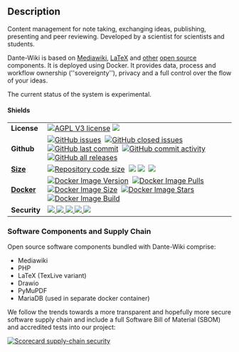## Description

Content management for note taking, exchanging ideas, publishing, presenting and peer reviewing.
Developed by a scientist for scientists and students.

Dante-Wiki is based on [Mediawiki](https://www.mediawiki.org/), [LaTeX](https://www.latex-project.org/) and 
[other](#components) [open source](https://opensource.com/resources/what-open-source) components. It is deployed using Docker.
It provides data, process and workflow ownership (''sovereignty''), 
privacy and a full control over the flow of your ideas.

The current status of the system is experimental.

#### Shields

<table border=0 style="border-collapse: collapse;">
  <tr>
    <td><b>License</b></td>
      <td>
        <a href=""><img alt="AGPL V3 license" src="https://img.shields.io/badge/License-AGPL%20v3-blue.svg"></a>
        <a href="https://scorecard.dev/viewer/?uri=github.com/clecap/dante-wiki" title="Read detailed score report"><img src="https://img.shields.io/badge/Openssf%20Scorecard-Click_to_View-Green.svg"/></a>
      </td>
  </tr>
  <tr>
    <td><b>Github</b></td>
    <td>
      <a href=""><img alt="GitHub issues" src="https://img.shields.io/github/issues/clecap/dante-wiki"></a>&nbsp;
      <a href=""><img alt="GitHub closed issues" src="https://img.shields.io/github/issues-closed/clecap/dante-wiki?color=lightgreen"></a>&nbsp;
      <img alt="" src="https://img.shields.io/github/issues-pr/clecap/dante-wiki">
      <img alt="" src="https://img.shields.io/github/issues-pr-closed/clecap/dante-wiki?color=lightgreen"><br>
      <a href=""><img alt="GitHub last commit" src="https://img.shields.io/github/last-commit/clecap/dante-wiki"></a>&nbsp;
      <a href=""><img alt="GitHub commit activity" src="https://img.shields.io/github/commit-activity/m/clecap/dante-wiki"></a>&nbsp;
      <a href=""><img alt="GitHub all releases" src="https://img.shields.io/github/downloads/clecap/dante-wiki/total"></a></td>
  </tr>
  <tr>
    <td><b><a href="https://github.com/clecap/dante-wiki/blob/master/.github/results/cloc_results.md" title="Show detailed line counts!">Size</a></b></td>
    <td>
      <a href="https://github.com/clecap/dante-wiki/blob/master/.github/results/cloc_results.md" title="Show detailed line counts!">
        <img alt="Repository code size" src="https://img.shields.io/github/languages/code-size/clecap/dante-wiki?color=lightgreen"></a>&nbsp;
      <a href="https://github.com/clecap/dante-wiki/actions/workflows/count_lines.yml" title="Show report on workflow execution">
        <img src="https://github.com/clecap/dante-wiki/actions/workflows/count_lines.yml/badge.svg"></a>
      <a href="https://github.com/clecap/dante-wiki/blob/master/.github/results/cloc_results.md" title="Show detailed line counts!">
        <img src="https://img.shields.io/badge/dynamic/json?url=https%3A%2F%2Fraw.githubusercontent.com/clecap/dante-wiki/master/.github/results/cloc_results.json&label=Files&query=%24.header.n_files&color=lightgreen"></a>&nbsp;
      <a href="https://github.com/clecap/dante-wiki/blob/master/.github/results/cloc_results.md" title="Show detailed line counts!">
        <img src="https://img.shields.io/badge/dynamic/json?url=https%3A%2F%2Fraw.githubusercontent.com/clecap/dante-wiki/master/.github/results/cloc_results.json&label=Lines&query=%24.header.n_lines&color=lightgreen"></a>
</td>
  </tr>
  <tr>
    <td><b><a href="https://hub.docker.com/u/clecap/dante-wiki" title="Go to dockerhub repository of dante-wiki">Docker</a></b></td>
    <td>
      <a href=""><img alt="Docker Image Version" src="https://img.shields.io/docker/v/clecap/dante-wiki?sort=date&label=Pulls"></a>&nbsp;
      <a href=""><img alt="Docker Image Pulls"   src="https://img.shields.io/docker/pulls/clecap/dante-wiki"></a>&nbsp;
      <a href=""><img alt="Docker Image Size"    src="https://img.shields.io/docker/image-size/clecap/dante-wiki?sort=date&label=Size"></a>&nbsp;
      <a href=""><img alt="Docker Image Stars"   src="https://img.shields.io/docker/stars/clecap/dante-wiki"></a>&nbsp;
      <a href=""><img alt="Docker Image Build"   src="https://img.shields.io/docker/automated/clecap/dante-wiki"></a>
    </td>
  </tr>
  <tr>
    <td><b>Security</b></td>
    <td>
      <a href="https://github.com/clecap/dante-wiki/blob/master/doc/sbom.json"><img src="https://img.shields.io/badge/SBOM-available-brightgreen?label=SBOM%20of%20lap">
      <a href=""><img src="https://github.com/clecap/dante-wiki/actions/workflows/github-code-scanning/codeql/badge.svg">
      <img src="https://github.com/clecap/dante-wiki/actions/workflows/docker-scan.yml/badge.svg">
      <img src="https://github.com/clecap/dante-wiki/actions/workflows/scorecard.yml/badge.svg">
      <a href="https://scorecard.dev/viewer/?uri=github.com/clecap/dante-wiki" title="Read detailed score report"><img src="https://img.shields.io/ossf-scorecard/github.com/clecap/dante-wiki"></a>
    </td>
  </tr>
</table>

### <a name="components"></a>Software Components and Supply Chain

Open source software components bundled with Dante-Wiki comprise:
* Mediawiki
* PHP
* LaTeX (TexLive variant)
* Drawio
* PyMuPDF
* MariaDB (used in separate docker container)



We follow the trends towards a more transparent and hopefully more secure software supply chain
and include a full Software Bill of Material (SBOM) and accredited tests into our project:

[![Scorecard supply-chain security](https://github.com/clecap/dante-wiki/actions/workflows/scorecard.yml/badge.svg)](https://github.com/clecap/dante-wiki/actions/workflows/scorecard.yml)

